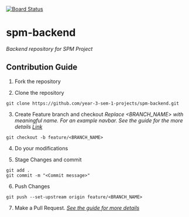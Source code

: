 [![Board Status](https://dev.azure.com/SLIIT-Y3S1/6af1d574-43c2-4757-a687-e53a4e849872/85c2c4ed-31d9-4270-97ae-7c5a220b2f1d/_apis/work/boardbadge/2166ceaf-2f28-443a-9754-a884bb602f02)](https://dev.azure.com/SLIIT-Y3S1/6af1d574-43c2-4757-a687-e53a4e849872/_boards/board/t/85c2c4ed-31d9-4270-97ae-7c5a220b2f1d/Microsoft.RequirementCategory)
# spm-backend
_Backend repository for SPM Project_

## Contribution Guide
1. Fork the repository

2. Clone the repository
```
git clone https://github.com/year-3-sem-1-projects/spm-backend.git
```
3. Create Feature branch and checkout
_Replace <BRANCH_NAME> with meaningful name. For an example navbar. See the guide for the more details [Link](https://www.atlassian.com/git/tutorials/comparing-workflows/feature-branch-workflow)_
```
git checkout -b feature/<BRANCH_NAME>
```
4. Do your modifications

5. Stage Changes and commit
```
git add .
git commit -m "<Commit message>"
```
6. Push Changes 
```
git push --set-upstream origin feature/<BRANCH_NAME>
```
7. Make a Pull Request. 
_[See the guide for more details](https://docs.github.com/en/free-pro-team@latest/github/collaborating-with-issues-and-pull-requests/creating-a-pull-request)_
